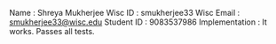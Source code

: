 Name : Shreya Mukherjee
Wisc ID : smukherjee33
Wisc Email : smukherjee33@wisc.edu
Student ID : 9083537986
Implementation : It works. Passes all tests.
